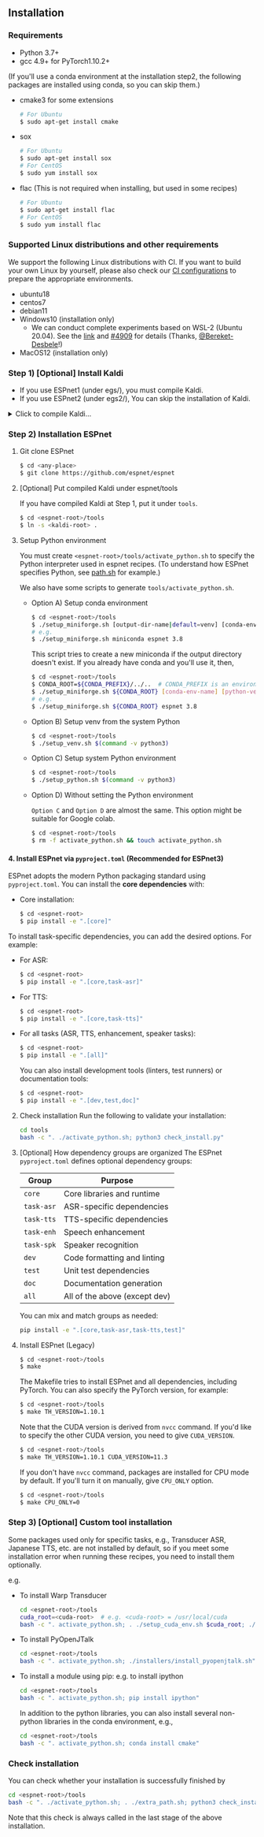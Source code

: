## Installation
### Requirements

- Python 3.7+
- gcc 4.9+ for PyTorch1.10.2+

(If you'll use a conda environment at the installation step2,
the following packages are installed using conda, so you can skip them.)

- cmake3 for some extensions
    ```sh
    # For Ubuntu
    $ sudo apt-get install cmake
    ```
- sox
    ```sh
    # For Ubuntu
    $ sudo apt-get install sox
    # For CentOS
    $ sudo yum install sox
    ```
- flac (This is not required when installing, but used in some recipes)
    ```sh
    # For Ubuntu
    $ sudo apt-get install flac
    # For CentOS
    $ sudo yum install flac
    ```

### Supported Linux distributions and other requirements

We support the following Linux distributions with CI. If you want to build your own Linux by yourself,
please also check our [CI configurations](https://github.com/espnet/espnet/tree/master/.github/workflows)
to prepare the appropriate environments.

- ubuntu18
- centos7
- debian11
- Windows10 (installation only)
  - We can conduct complete experiments based on WSL-2 (Ubuntu 20.04). See the [link](https://github.com/espnet/espnet/files/10780845/Instructions.txt) and [#4909](https://github.com/espnet/espnet/discussions/4909) for details (Thanks, [@Bereket-Desbele](https://github.com/Bereket-Desbele)!)
- MacOS12 (installation only)


### Step 1) [Optional] Install Kaldi
- If you use ESPnet1 (under egs/), you must compile Kaldi.
- If you use ESPnet2 (under egs2/), You can skip the installation of Kaldi.

<details><summary>Click to compile Kaldi...</summary><div>


Related links:
- [Kaldi Github](https://github.com/kaldi-asr/kaldi)
- [Kaldi Documentation](https://kaldi-asr.org/)
  - [Downloading and installing Kaldi](https://kaldi-asr.org/doc/install.html)
  - [The build process (how Kaldi is compiled)](https://kaldi-asr.org/doc/build_setup.html)
- [Kaldi INSTALL](https://github.com/kaldi-asr/kaldi/blob/master/INSTALL)

Kaldi's requirements:
- OS: Ubuntu, CentOS, MacOSX, Windows, Cygwin, etc.
- GCC >= 4.7

1. Git clone Kaldi

    ```sh
    $ cd <any-place>
    $ git clone https://github.com/kaldi-asr/kaldi
    ```
1. Install tools

    ```sh
    $ cd <kaldi-root>/tools
    $ make -j <NUM-CPU>
    ```
    1. Select BLAS library from ATLAS, OpenBLAS, or MKL

    - OpenBLAS

    ```sh
    $ cd <kaldi-root>/tools
    $ ./extras/install_openblas.sh
    ```
    - MKL (You need sudo privilege)

    ```sh
    $ cd <kaldi-root>/tools
    $ sudo ./extras/install_mkl.sh
    ```
    - ATLAS (You need sudo privilege)

    ```sh
    # Ubuntu
    $ sudo apt-get install libatlas-base-dev
    ```

1. Compile Kaldi & install

    ```sh
    $ cd <kaldi-root>/src
    # [By default MKL is used] ESPnet uses only a feature extractor, so you can disable CUDA
    $ ./configure --use-cuda=no
    # [With OpenBLAS]
    # $ ./configure --openblas-root=../tools/OpenBLAS/install --use-cuda=no
    # If you'll use CUDA
    # ./configure --cudatk-dir=/usr/local/cuda-10.0
    $ make -j clean depend; make -j <NUM-CPU>
    ```
We also have [prebuilt Kaldi binaries](https://github.com/espnet/espnet/blob/master/ci/install_kaldi.sh).

</div></details>

### Step 2) Installation ESPnet

1. Git clone ESPnet
    ```sh
    $ cd <any-place>
    $ git clone https://github.com/espnet/espnet
    ```
1. [Optional] Put compiled Kaldi under espnet/tools

    If you have compiled Kaldi at Step 1, put it under `tools`.


    ```sh
    $ cd <espnet-root>/tools
    $ ln -s <kaldi-root> .
    ```

1. Setup Python environment

    You must create `<espnet-root>/tools/activate_python.sh` to specify the Python interpreter used in espnet recipes.
    (To understand how ESPnet specifies Python, see [path.sh](https://github.com/espnet/espnet/blob/master/egs2/TEMPLATE/asr1/path.sh) for example.)

    We also have some scripts to generate `tools/activate_python.sh`.

    - Option A) Setup conda environment

        ```sh
        $ cd <espnet-root>/tools
        $ ./setup_miniforge.sh [output-dir-name|default=venv] [conda-env-name|default=root] [python-version|default=none]
        # e.g.
        $ ./setup_miniforge.sh miniconda espnet 3.8
        ```

        This script tries to create a new miniconda if the output directory doesn't exist.
        If you already have conda and you'll use it, then,

        ```sh
        $ cd <espnet-root>/tools
        $ CONDA_ROOT=${CONDA_PREFIX}/../..  # CONDA_PREFIX is an environment variable set by ${CONDA_ROOT}/etc/profile.d/conda.sh
        $ ./setup_miniforge.sh ${CONDA_ROOT} [conda-env-name] [python-version]
        # e.g.
        $ ./setup_miniforge.sh ${CONDA_ROOT} espnet 3.8
        ```

    - Option B) Setup venv from the system Python

        ```sh
        $ cd <espnet-root>/tools
        $ ./setup_venv.sh $(command -v python3)
        ```

    - Option C) Setup system Python environment

        ```sh
        $ cd <espnet-root>/tools
        $ ./setup_python.sh $(command -v python3)
        ```
    - Option D) Without setting the Python environment

        `Option C` and `Option D` are almost the same. This option might be suitable for Google colab.

        ```sh
        $ cd <espnet-root>/tools
        $ rm -f activate_python.sh && touch activate_python.sh
        ```


#### 4. Install ESPnet via `pyproject.toml` (Recommended for ESPnet3)

ESPnet adopts the modern Python packaging standard using `pyproject.toml`.
You can install the **core dependencies** with:

* Core installation:

    ```sh
    $ cd <espnet-root>
    $ pip install -e ".[core]"
    ```

To install task-specific dependencies, you can add the desired options. For example:
    
* For ASR:

    ```sh
    $ cd <espnet-root>
    $ pip install -e ".[core,task-asr]"
    ```

* For TTS:

    ```sh
    $ cd <espnet-root>
    $ pip install -e ".[core,task-tts]"
    ```
    
* For all tasks (ASR, TTS, enhancement, speaker tasks):

    ```sh
    $ cd <espnet-root>
    $ pip install -e ".[all]"
    ```
    
    You can also install development tools (linters, test runners) or documentation tools:
    
    ```sh
    $ cd <espnet-root>
    $ pip install -e ".[dev,test,doc]"
    ```

2. Check installation
    Run the following to validate your installation:

    ```sh
    cd tools
    bash -c ". ./activate_python.sh; python3 check_install.py"
    ```

3. [Optional] How dependency groups are organized
    The ESPnet `pyproject.toml` defines optional dependency groups:

    | Group      | Purpose                       |
    | ---------- | ----------------------------- |
    | `core`     | Core libraries and runtime    |
    | `task-asr` | ASR-specific dependencies     |
    | `task-tts` | TTS-specific dependencies     |
    | `task-enh` | Speech enhancement            |
    | `task-spk` | Speaker recognition           |
    | `dev`      | Code formatting and linting   |
    | `test`     | Unit test dependencies        |
    | `doc`      | Documentation generation      |
    | `all`      | All of the above (except dev) |

    You can mix and match groups as needed:

    ```sh
    pip install -e ".[core,task-asr,task-tts,test]"
    ```


2. Install ESPnet (Legacy)
    ```sh
    $ cd <espnet-root>/tools
    $ make
    ```

    The Makefile tries to install ESPnet and all dependencies, including PyTorch.
    You can also specify the PyTorch version, for example:

    ```sh
    $ cd <espnet-root>/tools
    $ make TH_VERSION=1.10.1
    ```

    Note that the CUDA version is derived from `nvcc` command. If you'd like to specify the other CUDA version, you need to give `CUDA_VERSION`.

    ```sh
    $ cd <espnet-root>/tools
    $ make TH_VERSION=1.10.1 CUDA_VERSION=11.3
    ```

    If you don't have `nvcc` command, packages are installed for CPU mode by default.
    If you'll turn it on manually, give `CPU_ONLY` option.

    ```sh
    $ cd <espnet-root>/tools
    $ make CPU_ONLY=0
    ```

### Step 3) [Optional] Custom tool installation
Some packages used only for specific tasks, e.g., Transducer ASR, Japanese TTS, etc. are not installed by default,
so if you meet some installation error when running these recipes, you need to install them optionally.


e.g.

- To install Warp Transducer
    ```sh
    cd <espnet-root>/tools
    cuda_root=<cuda-root>  # e.g. <cuda-root> = /usr/local/cuda
    bash -c ". activate_python.sh; . ./setup_cuda_env.sh $cuda_root; ./installers/install_warp-transducer.sh"
    ```
- To install PyOpenJTalk
    ```sh
    cd <espnet-root>/tools
    bash -c ". activate_python.sh; ./installers/install_pyopenjtalk.sh"
    ```
- To install a module using pip: e.g. to install ipython
    ```sh
    cd <espnet-root>/tools
    bash -c ". activate_python.sh; pip install ipython"
    ```
  In addition to the python libraries, you can also install several non-python libraries in the conda
  environment, e.g.,
    ```sh
    cd <espnet-root>/tools
    bash -c ". activate_python.sh; conda install cmake"
    ```

### Check installation
You can check whether your installation is successfully finished by
```sh
cd <espnet-root>/tools
bash -c ". ./activate_python.sh; . ./extra_path.sh; python3 check_install.py"
```

Note that this check is always called in the last stage of the above installation.
